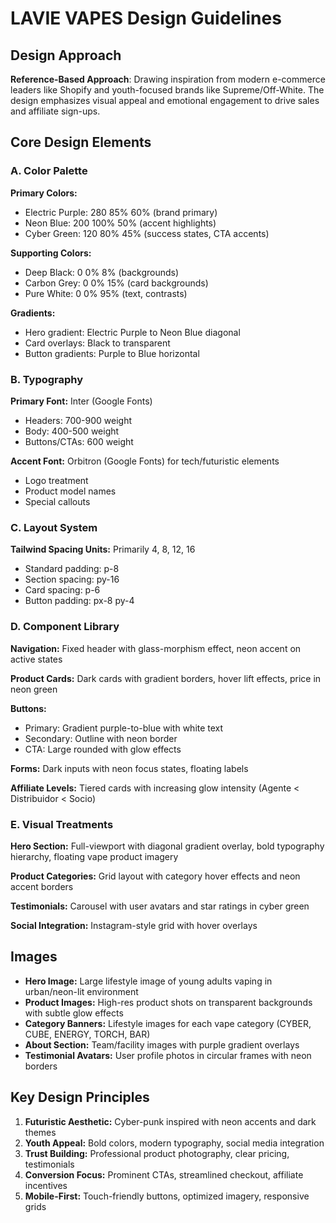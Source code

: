 # LAVIE VAPES Design Guidelines

## Design Approach
**Reference-Based Approach**: Drawing inspiration from modern e-commerce leaders like Shopify and youth-focused brands like Supreme/Off-White. The design emphasizes visual appeal and emotional engagement to drive sales and affiliate sign-ups.

## Core Design Elements

### A. Color Palette
**Primary Colors:**
- Electric Purple: 280 85% 60% (brand primary)
- Neon Blue: 200 100% 50% (accent highlights)
- Cyber Green: 120 80% 45% (success states, CTA accents)

**Supporting Colors:**
- Deep Black: 0 0% 8% (backgrounds)
- Carbon Grey: 0 0% 15% (card backgrounds)
- Pure White: 0 0% 95% (text, contrasts)

**Gradients:**
- Hero gradient: Electric Purple to Neon Blue diagonal
- Card overlays: Black to transparent
- Button gradients: Purple to Blue horizontal

### B. Typography
**Primary Font:** Inter (Google Fonts)
- Headers: 700-900 weight
- Body: 400-500 weight
- Buttons/CTAs: 600 weight

**Accent Font:** Orbitron (Google Fonts) for tech/futuristic elements
- Logo treatment
- Product model names
- Special callouts

### C. Layout System
**Tailwind Spacing Units:** Primarily 4, 8, 12, 16
- Standard padding: p-8
- Section spacing: py-16
- Card spacing: p-6
- Button padding: px-8 py-4

### D. Component Library

**Navigation:** Fixed header with glass-morphism effect, neon accent on active states

**Product Cards:** Dark cards with gradient borders, hover lift effects, price in neon green

**Buttons:** 
- Primary: Gradient purple-to-blue with white text
- Secondary: Outline with neon border
- CTA: Large rounded with glow effects

**Forms:** Dark inputs with neon focus states, floating labels

**Affiliate Levels:** Tiered cards with increasing glow intensity (Agente < Distribuidor < Socio)

### E. Visual Treatments

**Hero Section:** Full-viewport with diagonal gradient overlay, bold typography hierarchy, floating vape product imagery

**Product Categories:** Grid layout with category hover effects and neon accent borders

**Testimonials:** Carousel with user avatars and star ratings in cyber green

**Social Integration:** Instagram-style grid with hover overlays

## Images
- **Hero Image:** Large lifestyle image of young adults vaping in urban/neon-lit environment
- **Product Images:** High-res product shots on transparent backgrounds with subtle glow effects
- **Category Banners:** Lifestyle images for each vape category (CYBER, CUBE, ENERGY, TORCH, BAR)
- **About Section:** Team/facility images with purple gradient overlays
- **Testimonial Avatars:** User profile photos in circular frames with neon borders

## Key Design Principles
1. **Futuristic Aesthetic:** Cyber-punk inspired with neon accents and dark themes
2. **Youth Appeal:** Bold colors, modern typography, social media integration
3. **Trust Building:** Professional product photography, clear pricing, testimonials
4. **Conversion Focus:** Prominent CTAs, streamlined checkout, affiliate incentives
5. **Mobile-First:** Touch-friendly buttons, optimized imagery, responsive grids
